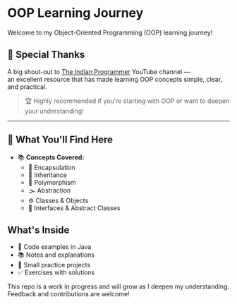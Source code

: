 # OOP Learning Journey

Welcome to my Object-Oriented Programming (OOP) learning journey!  

## 🙏 Special Thanks

A big shout-out to [The Indian Programmer](https://www.youtube.com/@indianprogrammer0001) YouTube channel —  
an excellent resource that has made learning OOP concepts simple, clear, and practical.  

> 🏆 Highly recommended if you're starting with OOP or want to deepen your understanding!

---

## 📌 What You'll Find Here

- 📚 **Concepts Covered:**
  - 🔐 Encapsulation
  - 🧬 Inheritance
  - 🧩 Polymorphism
  - 🌫️ Abstraction
  - ⚙️ Classes & Objects
  - 👥 Interfaces & Abstract Classes


## What's Inside

- 📁 Code examples in Java
- 📚 Notes and explanations
- 🧪 Small practice projects
- ✅ Exercises with solutions    

This repo is a work in progress and will grow as I deepen my understanding. Feedback and contributions are welcome!

